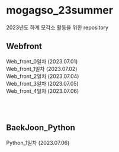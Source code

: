 # mogagso_23summer
2023년도 하계 모각소 활동을 위한 repository

## Webfront
Web_front_0일차 (2023.07.01) <br>
Web_front_1일차 (2023.07.02) <br>
Web_front_2일차 (2023.07.04) <br>
Web_front_3일차 (2023.07.05) <br>
Web_front_4일차 (2023.07.06) <br>

<br><br>

## BaekJoon_Python
Python_1일차 (2023.07.06) <br>